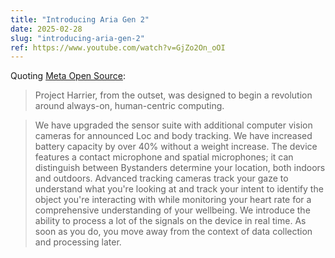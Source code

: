 ```yaml
---
title: "Introducing Aria Gen 2"
date: 2025-02-28
slug: "introducing-aria-gen-2"
ref: https://www.youtube.com/watch?v=GjZo2On_oOI
---
```


Quoting [Meta Open Source](https://www.youtube.com/watch?v=GjZo2On_oOI):

> Project Harrier, from the outset, was designed to begin a revolution around always-on, human-centric computing.

> We have upgraded the sensor suite with additional computer vision cameras for announced Loc and body tracking. We have increased battery capacity by over 40% without a weight increase. The device features a contact microphone and spatial microphones; it can distinguish between Bystanders determine your location, both indoors and outdoors. Advanced tracking cameras track your gaze to understand what you're looking at and track your intent to identify the object you're interacting with while monitoring your heart rate for a comprehensive understanding of your wellbeing. We introduce the ability to process a lot of the signals on the device in real time. As soon as you do, you move away from the context of data collection and processing later.